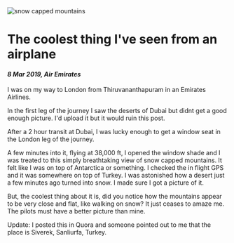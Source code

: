 <img class='img img--left img--grow' src='/posts/photos/snow-mountains.jpg' alt='snow capped mountains' title='snow capped mountains' />

# The coolest thing I've seen from an airplane

#### *8 Mar 2019, Air Emirates*

I was on my way to London from Thiruvananthapuram in an Emirates Airlines.

In the first leg of the journey I saw the deserts of Dubai but didnt get a good enough picture. I'd upload it but it would ruin this post.

After a 2 hour transit at Dubai, I was lucky enough to get a window seat in the London leg of the journey.

A few minutes into it, flying at 38,000 ft, I opened the window shade and I was treated to this simply breathtaking view of snow capped mountains. It felt like I was on top of Antarctica or something. I checked the in flight GPS and it was somewhere on top of Turkey. I was astonished how a desert just a few minutes ago turned into snow. I made sure I got a picture of it.

But, the coolest thing about it is, did you notice how the mountains appear to be very close and flat, like walking on snow? It just ceases to amaze me. The pilots must have a better picture than mine.

Update: I posted this in Quora and someone pointed out to me that the place is Siverek, Sanliurfa, Turkey.


